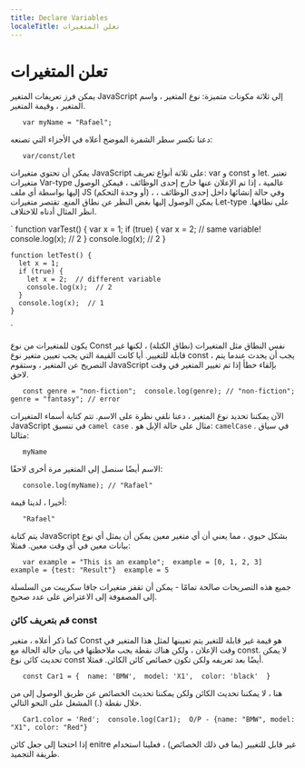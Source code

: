 ```yaml
---
title: Declare Variables
localeTitle: تعلن المتغيرات
---
```

# تعلن المتغيرات

يمكن فرز تعريفات المتغير JavaScript إلى ثلاثة مكونات متميزة: نوع المتغير ، واسم المتغير ، وقيمة المتغير.

 `    var myName = "Rafael"; 
` 

دعنا نكسر سطر الشفرة الموضح أعلاه في الأجزاء التي تصنعه:

 `    var/const/let 
` 

يمكن أن تحتوي متغيرات JavaScript على ثلاثة أنواع تعريف: var و const و let. تعتبر متغيرات Var-type عالمية ، إذا تم الإعلان عنها خارج إحدى الوظائف ، فيمكن الوصول إليها بواسطة أي ملف JS (أو وحدة التحكم) ، وفي حالة إنشائها داخل إحدى الوظائف ، يمكن الوصول إليها بغض النظر عن نطاق المنع. تقتصر متغيرات Let-type على نطاقها. انظر المثال أدناه للاختلاف.

 `     function varTest() { 
      var x = 1; 
      if (true) { 
        var x = 2;  // same variable! 
        console.log(x);  // 2 
      } 
      console.log(x);  // 2 
    } 
 
    function letTest() { 
      let x = 1; 
      if (true) { 
        let x = 2;  // different variable 
        console.log(x);  // 2 
      } 
      console.log(x);  // 1 
    } 
` 

يكون للمتغيرات من نوع Const نفس النطاق مثل المتغيرات (نطاق الكتلة) ، لكنها غير قابلة للتغيير. أيا كانت القيمة التي يجب تعيين متغير نوع const ، يجب أن يحدث عندما يتم التصريح عن المتغير ، وستقوم JavaScript بإلقاء خطأ إذا تم تغيير المتغير في وقت لاحق.

 `    const genre = "non-fiction"; 
    console.log(genre); // "non-fiction"; 
    genre = "fantasy"; // error 
` 

الآن يمكننا تحديد نوع المتغير ، دعنا نلقي نظرة على الاسم. تتم كتابة أسماء المتغيرات JavaScript في تنسيق `camel case` . مثال على حالة الإبل هو: `camelCase` . في سياق مثالنا:

 `    myName 
` 

الاسم أيضًا سنصل إلى المتغير مرة أخرى لاحقًا:

 `    console.log(myName); // "Rafael" 
` 

أخيرا ، لدينا قيمة:

 `    "Rafael" 
` 

يتم كتابة JavaScript بشكل حيوي ، مما يعني أن أي متغير معين يمكن أن يمثل أي نوع بيانات معين في أي وقت معين. فمثلا:

 `    var example = "This is an example"; 
    example = [0, 1, 2, 3] 
    example = {test: "Result"} 
    example = 5 
` 

جميع هذه التصريحات صالحة تمامًا - يمكن أن تقفز متغيرات جافا سكريبت من السلسلة إلى المصفوفة إلى الاعتراض على عدد صحيح.

### قم بتعريف كائن const

كما ذكر أعلاه ، متغير Const هو قيمة غير قابلة للتغير يتم تعيينها لمثل هذا المتغير في وقت الإعلان ، ولكن هناك نقطة يجب ملاحظتها في بيان حالة الحالة مع const. لا يمكن تحديث كائن نوع const أيضًا بعد تعريفه ولكن تكون خصائص كائن الكائن. فمثلا.

 `    const Car1 = { 
        name: 'BMW', 
        model: 'X1', 
        color: 'black' 
    } 
` 

هنا ، لا يمكننا تحديث الكائن ولكن يمكننا تحديث الخصائص عن طريق الوصول إلى من خلال نقطة (.) المشغل على النحو التالي.

 `    Car1.color = 'Red'; 
    console.log(Car1); 
    O/P - {name: "BMW", model: "X1", color: "Red"} 
` 

إذا احتجنا إلى جعل كائن enitre غير قابل للتغيير (بما في ذلك الخصائص) ، فعلينا استخدام طريقة التجميد.